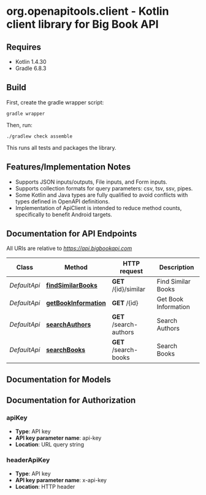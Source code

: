 # org.openapitools.client - Kotlin client library for Big Book API

## Requires

* Kotlin 1.4.30
* Gradle 6.8.3

## Build

First, create the gradle wrapper script:

```
gradle wrapper
```

Then, run:

```
./gradlew check assemble
```

This runs all tests and packages the library.

## Features/Implementation Notes

* Supports JSON inputs/outputs, File inputs, and Form inputs.
* Supports collection formats for query parameters: csv, tsv, ssv, pipes.
* Some Kotlin and Java types are fully qualified to avoid conflicts with types defined in OpenAPI definitions.
* Implementation of ApiClient is intended to reduce method counts, specifically to benefit Android targets.

<a name="documentation-for-api-endpoints"></a>
## Documentation for API Endpoints

All URIs are relative to *https://api.bigbookapi.com*

Class | Method | HTTP request | Description
------------ | ------------- | ------------- | -------------
*DefaultApi* | [**findSimilarBooks**](docs/DefaultApi.md#findsimilarbooks) | **GET** /{id}/similar | Find Similar Books
*DefaultApi* | [**getBookInformation**](docs/DefaultApi.md#getbookinformation) | **GET** /{id} | Get Book Information
*DefaultApi* | [**searchAuthors**](docs/DefaultApi.md#searchauthors) | **GET** /search-authors | Search Authors
*DefaultApi* | [**searchBooks**](docs/DefaultApi.md#searchbooks) | **GET** /search-books | Search Books


<a name="documentation-for-models"></a>
## Documentation for Models



<a name="documentation-for-authorization"></a>
## Documentation for Authorization

<a name="apiKey"></a>
### apiKey

- **Type**: API key
- **API key parameter name**: api-key
- **Location**: URL query string

<a name="headerApiKey"></a>
### headerApiKey

- **Type**: API key
- **API key parameter name**: x-api-key
- **Location**: HTTP header

